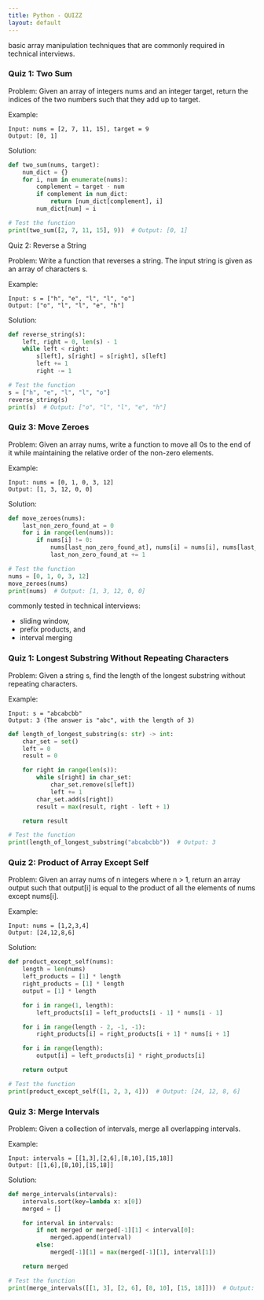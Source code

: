 ```yaml
---
title: Python - QUIZZ 
layout: default
---
```


basic array manipulation techniques that are commonly required in technical interviews.

### Quiz 1: Two Sum

Problem:
Given an array of integers nums and an integer target, return the indices of the two numbers such that they add up to target.

Example:

    Input: nums = [2, 7, 11, 15], target = 9
    Output: [0, 1]

Solution:
```python
def two_sum(nums, target):
    num_dict = {}
    for i, num in enumerate(nums):
        complement = target - num
        if complement in num_dict:
            return [num_dict[complement], i]
        num_dict[num] = i

# Test the function
print(two_sum([2, 7, 11, 15], 9))  # Output: [0, 1]
```

Quiz 2: Reverse a String

Problem:
Write a function that reverses a string. The input string is given as an array of characters s.

Example:

    Input: s = ["h", "e", "l", "l", "o"]
    Output: ["o", "l", "l", "e", "h"]

Solution:

```python
def reverse_string(s):
    left, right = 0, len(s) - 1
    while left < right:
        s[left], s[right] = s[right], s[left]
        left += 1
        right -= 1

# Test the function
s = ["h", "e", "l", "l", "o"]
reverse_string(s)
print(s)  # Output: ["o", "l", "l", "e", "h"]
```

### Quiz 3: Move Zeroes

Problem:
Given an array nums, write a function to move all 0s to the end of it while maintaining the relative order of the non-zero elements.

Example:

    Input: nums = [0, 1, 0, 3, 12]
    Output: [1, 3, 12, 0, 0]

Solution:

```python
def move_zeroes(nums):
    last_non_zero_found_at = 0
    for i in range(len(nums)):
        if nums[i] != 0:
            nums[last_non_zero_found_at], nums[i] = nums[i], nums[last_non_zero_found_at]
            last_non_zero_found_at += 1

# Test the function
nums = [0, 1, 0, 3, 12]
move_zeroes(nums)
print(nums)  # Output: [1, 3, 12, 0, 0]
```

commonly tested in technical interviews:
* sliding window, 
* prefix products, and 
* interval merging

### Quiz 1: Longest Substring Without Repeating Characters

Problem:
Given a string s, find the length of the longest substring without repeating characters.

Example:

    Input: s = "abcabcbb"
    Output: 3 (The answer is "abc", with the length of 3)

```python
def length_of_longest_substring(s: str) -> int:
    char_set = set()
    left = 0
    result = 0

    for right in range(len(s)):
        while s[right] in char_set:
            char_set.remove(s[left])
            left += 1
        char_set.add(s[right])
        result = max(result, right - left + 1)

    return result

# Test the function
print(length_of_longest_substring("abcabcbb"))  # Output: 3
```

### Quiz 2: Product of Array Except Self

Problem:
Given an array nums of n integers where n > 1, return an array output such that output[i] is equal to the product of all the elements of nums except nums[i].

Example:

    Input: nums = [1,2,3,4]
    Output: [24,12,8,6]

Solution:

```python
def product_except_self(nums):
    length = len(nums)
    left_products = [1] * length
    right_products = [1] * length
    output = [1] * length

    for i in range(1, length):
        left_products[i] = left_products[i - 1] * nums[i - 1]

    for i in range(length - 2, -1, -1):
        right_products[i] = right_products[i + 1] * nums[i + 1]

    for i in range(length):
        output[i] = left_products[i] * right_products[i]

    return output

# Test the function
print(product_except_self([1, 2, 3, 4]))  # Output: [24, 12, 8, 6]
```

### Quiz 3: Merge Intervals

Problem:
Given a collection of intervals, merge all overlapping intervals.

Example:

    Input: intervals = [[1,3],[2,6],[8,10],[15,18]]
    Output: [[1,6],[8,10],[15,18]]

Solution:

```python
def merge_intervals(intervals):
    intervals.sort(key=lambda x: x[0])
    merged = []

    for interval in intervals:
        if not merged or merged[-1][1] < interval[0]:
            merged.append(interval)
        else:
            merged[-1][1] = max(merged[-1][1], interval[1])

    return merged

# Test the function
print(merge_intervals([[1, 3], [2, 6], [8, 10], [15, 18]]))  # Output: [[1, 6], [8, 10], [15, 18]]
```


